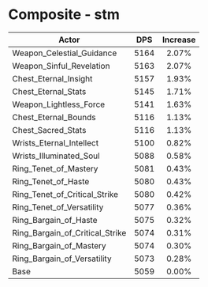 # Composite - stm
| Actor | DPS | Increase |
|---|:---:|:---:|
|Weapon_Celestial_Guidance|5164|2.07%|
|Weapon_Sinful_Revelation|5163|2.07%|
|Chest_Eternal_Insight|5157|1.93%|
|Chest_Eternal_Stats|5145|1.71%|
|Weapon_Lightless_Force|5141|1.63%|
|Chest_Eternal_Bounds|5116|1.13%|
|Chest_Sacred_Stats|5116|1.13%|
|Wrists_Eternal_Intellect|5100|0.82%|
|Wrists_Illuminated_Soul|5088|0.58%|
|Ring_Tenet_of_Mastery|5081|0.43%|
|Ring_Tenet_of_Haste|5080|0.43%|
|Ring_Tenet_of_Critical_Strike|5080|0.42%|
|Ring_Tenet_of_Versatility|5077|0.36%|
|Ring_Bargain_of_Haste|5075|0.32%|
|Ring_Bargain_of_Critical_Strike|5074|0.31%|
|Ring_Bargain_of_Mastery|5074|0.30%|
|Ring_Bargain_of_Versatility|5073|0.28%|
|Base|5059|0.00%|
